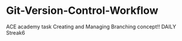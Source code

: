 # Git-Version-Control-Workflow
ACE academy task
Creating and Managing 
Branching concept!!
DAILY Streak6

